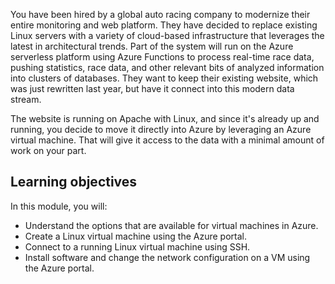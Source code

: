 You have been hired by a global auto racing company to modernize their entire monitoring and web platform. They have decided to replace existing Linux servers with a variety of cloud-based infrastructure that leverages the latest in architectural trends. Part of the system will run on the Azure serverless platform using Azure Functions to process real-time race data, pushing statistics, race data, and other relevant bits of analyzed information into clusters of databases. They want to keep their existing website, which was just rewritten last year, but have it connect into this modern data stream.

The website is running on Apache with Linux, and since it's already up and running, you decide to move it directly into Azure by leveraging an Azure virtual machine. That will give it access to the data with a minimal amount of work on your part.

## Learning objectives

In this module, you will:

- Understand the options that are available for virtual machines in Azure.
- Create a Linux virtual machine using the Azure portal.
- Connect to a running Linux virtual machine using SSH.
- Install software and change the network configuration on a VM using the Azure portal.